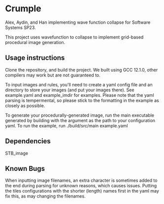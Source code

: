 # Crumple

Alex, Aydin, and Han implementing wave function collapse for Software Systems SP23.

This project uses wavefunction to collapse to implement grid-based procedural image generation.

## Usage instructions
Clone the repository, and build the project. We built using GCC 12.1.0, other compilers may work but are not guaranteed to.

To input images and rules, you'll need to create a yaml config file and an directory to store your images (and put your images there). See example.yaml and example_imdir for examples. Please note that the yaml parsing is tempermental, so please stick to the formatting in the example as closely as possible.

To generate your procedurally-generated image, run the main executable generated by building with the argument as the path to your configuration yaml. To run the example, run ./build/src/main example.yaml

## Dependencies
STB_image

## Known Bugs
When inputting image filenames, an extra character is sometimes added to the end during parsing for unknown reasons, which causes issues. Putting the tiles configurations with the shorter (length) names first in the yaml may fix this, as may changing the filenames.
